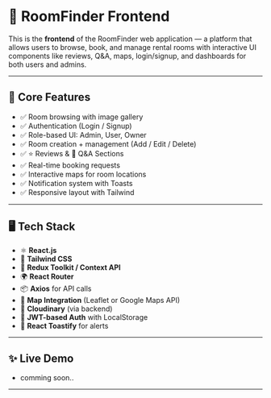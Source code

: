 # 🏡 RoomFinder Frontend

This is the **frontend** of the RoomFinder web application — a platform that allows users to browse, book, and manage rental rooms with interactive UI components like reviews, Q&A, maps, login/signup, and dashboards for both users and admins.

---

## 🔑 Core Features
- ✅ Room browsing with image gallery
- ✅ Authentication (Login / Signup)
- ✅ Role-based UI: Admin, User, Owner
- ✅ Room creation + management (Add / Edit / Delete)
- ✅ ⭐ Reviews & 🧠 Q&A Sections
- ✅ Real-time booking requests
- ✅ Interactive maps for room locations
- ✅ Notification system with Toasts
- ✅ Responsive layout with Tailwind

---

## 🖥️ Tech Stack

- ⚛️ **React.js**
- 💨 **Tailwind CSS**
- 🔄 **Redux Toolkit / Context API**
- 🌍 **React Router**
- 📦 **Axios** for API calls
- 🧭 **Map Integration** (Leaflet or Google Maps API)
- 📸 **Cloudinary** (via backend)
- 🔐 **JWT-based Auth** with LocalStorage
- 🔔 **React Toastify** for alerts

---


## ✨ Live Demo 
- comming soon..

---





